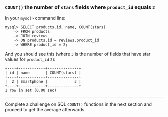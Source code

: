 ### `COUNT()` the number of `stars` fields where `product_id` equals `2`

In your `mysql>` command line: 

```
mysql> SELECT products.id, name, COUNT(stars) 
    -> FROM products 
    -> JOIN reviews 
    -> ON products.id = reviews.product_id 
    -> WHERE product_id = 2;
```

And you should see this (where `3` is the number of fields that have star values for `product_id` `2`): 

```
+----+------------+--------------+
| id | name       | COUNT(stars) |
+----+------------+--------------+
|  2 | Smartphone |            3 |
+----+------------+--------------+
1 row in set (0.00 sec)
```

---
Complete a challenge on SQL `COUNT()` functions in the next section and proceed to get the average afterwards.